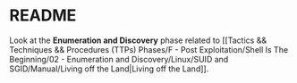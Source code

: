 # README

Look at the **Enumeration and Discovery** phase related to [[Tactics && Techniques && Procedures (TTPs) Phases/F - Post Exploitation/Shell Is The Beginning/02 - Enumeration and Discovery/Linux/SUID and SGID/Manual/Living off the Land|Living off the Land]].